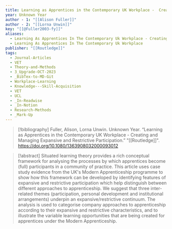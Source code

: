 ```yaml
---
title: Learning as Apprentices in the Contemporary UK Workplace -  Creating and Managing Expansive and Restrictive Participation
year: Unknown Year
author - 1: "[[Alison Fuller]]"
author - 2: "[[Lorna Unwin]]"
key: "[[@Fuller2003-fy]]"
aliases:
  - Learning As Apprentices In The Contemporary Uk Workplace - Creating And Managing Expansive And Restrictive Participation
  - Learning As Apprentices In The Contemporary Uk Workplace
publisher: "[[Routledge]]"
tags:
  - Journal-Articles
  - VET
  - Theory-and-Methods
  - 3_Upgrade-OCT-2023
  - _BibTex-to-MD-Git
  - Workplace-Learning
  - Knowledge---Skill-Acquisition
  - VET
  - UCL
  - _In-Readwise
  - _In-Notion
  - Research-Methods
  - _Mark-Up
---
```


> [!bibliography]
> Fuller, Alison, Lorna Unwin. Unknown Year. “Learning as Apprentices in the Contemporary UK Workplace -  Creating and Managing Expansive and Restrictive Participation.” "[[Routledge]]". https://doi.org/10.1080/1363908032000093012

> [!abstract]
> Situated learning theory provides a rich conceptual framework for analysing the processes by which apprentices become (full) participants in a community of practice. This article uses case study evidence from the UK's Modern Apprenticeship programme to show how this framework can be developed by identifying features of expansive and restrictive participation which help distinguish between different approaches to apprenticeship. We suggest that three inter-related themes (participation, personal development and institutional arrangements) underpin an expansive/restrictive continuum. The analysis is used to categorise company approaches to apprenticeship according to their expansive and restrictive characteristics, and to illustrate the variable learning opportunities that are being created for apprentices under the Modern Apprenticeship.